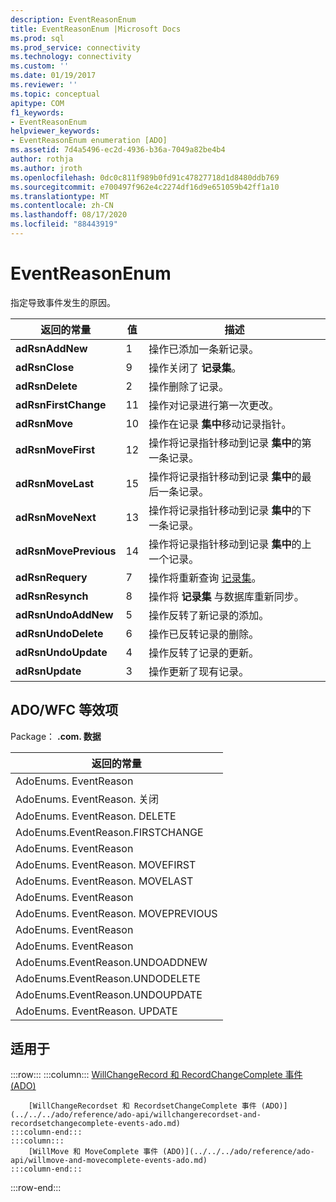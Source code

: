 ```yaml
---
description: EventReasonEnum
title: EventReasonEnum |Microsoft Docs
ms.prod: sql
ms.prod_service: connectivity
ms.technology: connectivity
ms.custom: ''
ms.date: 01/19/2017
ms.reviewer: ''
ms.topic: conceptual
apitype: COM
f1_keywords:
- EventReasonEnum
helpviewer_keywords:
- EventReasonEnum enumeration [ADO]
ms.assetid: 7d4a5496-ec2d-4936-b36a-7049a82be4b4
author: rothja
ms.author: jroth
ms.openlocfilehash: 0dc0c811f989b0fd91c47827718d1d8480ddb769
ms.sourcegitcommit: e700497f962e4c2274df16d9e651059b42ff1a10
ms.translationtype: MT
ms.contentlocale: zh-CN
ms.lasthandoff: 08/17/2020
ms.locfileid: "88443919"
---
```

# <a name="eventreasonenum"></a>EventReasonEnum
指定导致事件发生的原因。  
  
|返回的常量|值|描述|  
|--------------|-----------|-----------------|  
|**adRsnAddNew**|1|操作已添加一条新记录。|  
|**adRsnClose**|9|操作关闭了 **记录集**。|  
|**adRsnDelete**|2|操作删除了记录。|  
|**adRsnFirstChange**|11|操作对记录进行第一次更改。|  
|**adRsnMove**|10|操作在记录 **集中**移动记录指针。|  
|**adRsnMoveFirst**|12|操作将记录指针移动到记录 **集中**的第一条记录。|  
|**adRsnMoveLast**|15|操作将记录指针移动到记录 **集中**的最后一条记录。|  
|**adRsnMoveNext**|13|操作将记录指针移动到记录 **集中**的下一条记录。|  
|**adRsnMovePrevious**|14|操作将记录指针移动到记录 **集中**的上一个记录。|  
|**adRsnRequery**|7|操作将重新查询 [记录集](../../../ado/reference/ado-api/recordset-object-ado.md)。|  
|**adRsnResynch**|8|操作将 **记录集** 与数据库重新同步。|  
|**adRsnUndoAddNew**|5|操作反转了新记录的添加。|  
|**adRsnUndoDelete**|6|操作已反转记录的删除。|  
|**adRsnUndoUpdate**|4|操作反转了记录的更新。|  
|**adRsnUpdate**|3|操作更新了现有记录。|  
  
## <a name="adowfc-equivalent"></a>ADO/WFC 等效项  
 Package： **.com. 数据**  
  
|返回的常量|  
|--------------|  
|AdoEnums. EventReason|  
|AdoEnums. EventReason. 关闭|  
|AdoEnums. EventReason. DELETE|  
|AdoEnums.EventReason.FIRSTCHANGE|  
|AdoEnums. EventReason|  
|AdoEnums. EventReason. MOVEFIRST|  
|AdoEnums. EventReason. MOVELAST|  
|AdoEnums. EventReason|  
|AdoEnums. EventReason. MOVEPREVIOUS|  
|AdoEnums. EventReason|  
|AdoEnums. EventReason|  
|AdoEnums.EventReason.UNDOADDNEW|  
|AdoEnums.EventReason.UNDODELETE|  
|AdoEnums.EventReason.UNDOUPDATE|  
|AdoEnums. EventReason. UPDATE|  
  
## <a name="applies-to"></a>适用于  

:::row:::
    :::column:::
        [WillChangeRecord 和 RecordChangeComplete 事件 (ADO)](../../../ado/reference/ado-api/willchangerecord-and-recordchangecomplete-events-ado.md)  

        [WillChangeRecordset 和 RecordsetChangeComplete 事件 (ADO)](../../../ado/reference/ado-api/willchangerecordset-and-recordsetchangecomplete-events-ado.md)  
    :::column-end:::
    :::column:::
        [WillMove 和 MoveComplete 事件 (ADO)](../../../ado/reference/ado-api/willmove-and-movecomplete-events-ado.md)  
    :::column-end:::
:::row-end:::

